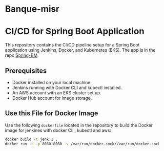 # Banque-misr

# CI/CD for Spring Boot Application

This repository contains the CI/CD pipeline setup for a Spring Boot application using Jenkins, Docker, and Kubernetes (EKS). The app is in the repo [Spring-BM](https://github.com/mostafaG95/Spring-BM.git).

## Prerequisites

- Docker installed on your local machine.
- Jenkins running with Docker CLI and kubectl installed.
- An AWS account with an EKS cluster set up.
- Docker Hub account for image storage.

## Use this File for Docker Image

Use the following `dockerfile` located in the repository to build the Docker image for jenkines with docker Cli , kubectl and aws:

```bash
docker build -t jenk:1 .
docker run -d -p 8080:8080 -v /var/run/docker.sock:/var/run/docker.sock jenk:1


  




